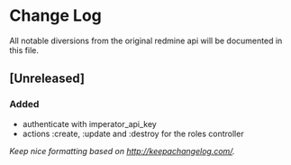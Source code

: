 # Change Log
All notable diversions from the original redmine api will be documented in this file.

## [Unreleased]
### Added
- authenticate with imperator_api_key
- actions :create, :update and :destroy for the roles controller

*Keep nice formatting based on http://keepachangelog.com/.*